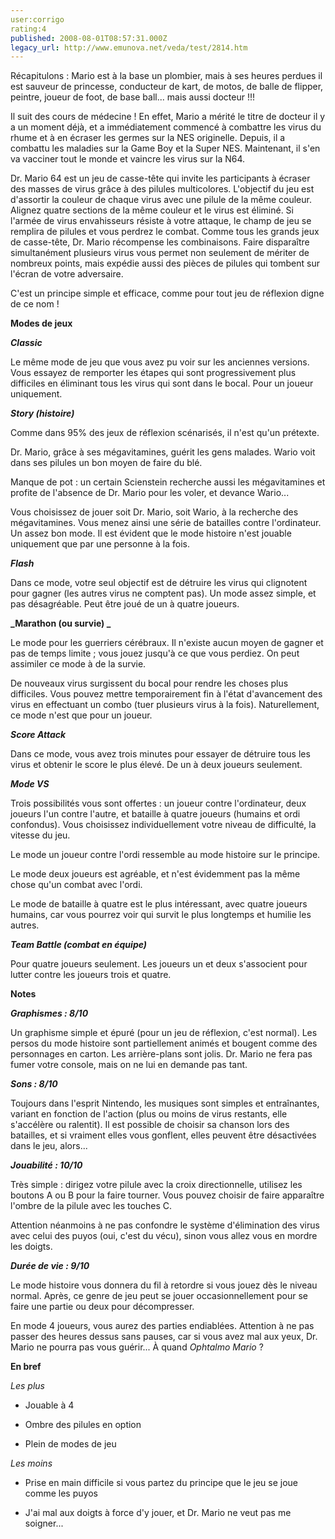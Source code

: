 ```yaml
---
user:corrigo
rating:4
published: 2008-08-01T08:57:31.000Z
legacy_url: http://www.emunova.net/veda/test/2814.htm
---
```

Récapitulons : Mario est à la base un plombier, mais à ses heures perdues il est sauveur de princesse, conducteur de kart, de motos, de balle de flipper, peintre, joueur de foot, de base ball... mais aussi docteur !!!  

  

Il suit des cours de médecine ! En effet, Mario a mérité le titre de docteur il y a un moment déjà, et a immédiatement commencé à combattre les virus du rhume et à en écraser les germes sur la NES originelle. Depuis, il a combattu les maladies sur la Game Boy et la Super NES. Maintenant, il s'en va vacciner tout le monde et vaincre les virus sur la N64\.  

  

Dr. Mario 64 est un jeu de casse-tête qui invite les participants à écraser des masses de virus grâce à des pilules multicolores. L'objectif du jeu est d'assortir la couleur de chaque virus avec une pilule de la même couleur. Alignez quatre sections de la même couleur et le virus est éliminé. Si l'armée de virus envahisseurs résiste à votre attaque, le champ de jeu se remplira de pilules et vous perdrez le combat. Comme tous les grands jeux de casse-tête, Dr. Mario récompense les combinaisons. Faire disparaître simultanément plusieurs virus vous permet non seulement de mériter de nombreux points, mais expédie aussi des pièces de pilules qui tombent sur l'écran de votre adversaire.  

C'est un principe simple et efficace, comme pour tout jeu de réflexion digne de ce nom !  

  

  

**Modes de jeux**  

  

**_Classic_**  

Le même mode de jeu que vous avez pu voir sur les anciennes versions. Vous essayez de remporter les étapes qui sont progressivement plus difficiles en éliminant tous les virus qui sont dans le bocal. Pour un joueur uniquement.  

  

**_Story (histoire)_**  

Comme dans 95% des jeux de réflexion scénarisés, il n'est qu'un prétexte.  

Dr. Mario, grâce à ses mégavitamines, guérit les gens malades. Wario voit dans ses pilules un bon moyen de faire du blé.  

Manque de pot : un certain Scienstein recherche aussi les mégavitamines et profite de l'absence de Dr. Mario pour les voler, et devance Wario...  

Vous choisissez de jouer soit Dr. Mario, soit Wario, à la recherche des mégavitamines. Vous menez ainsi une série de batailles contre l'ordinateur. Un assez bon mode. Il est évident que le mode histoire n'est jouable uniquement que par une personne à la fois.  

  

**_Flash_**  

Dans ce mode, votre seul objectif est de détruire les virus qui clignotent pour gagner (les autres virus ne comptent pas). Un mode assez simple, et pas désagréable. Peut être joué de un à quatre joueurs.  

  

**_Marathon (ou survie) _**  

Le mode pour les guerriers cérébraux. Il n'existe aucun moyen de gagner et pas de temps limite ; vous jouez jusqu'à ce que vous perdiez. On peut assimiler ce mode à de la survie.  

De nouveaux virus surgissent du bocal pour rendre les choses plus difficiles. Vous pouvez mettre temporairement fin à l'état d'avancement des virus en effectuant un combo (tuer plusieurs virus à la fois). Naturellement, ce mode n'est que pour un joueur.  

  

**_Score Attack_**  

Dans ce mode, vous avez trois minutes pour essayer de détruire tous les virus et obtenir le score le plus élevé. De un à deux joueurs seulement.  

  

**_Mode VS_**  

Trois possibilités vous sont offertes : un joueur contre l'ordinateur, deux joueurs l'un contre l'autre, et bataille à quatre joueurs (humains et ordi confondus). Vous choisissez individuellement votre niveau de difficulté, la vitesse du jeu.  

  

Le mode un joueur contre l'ordi ressemble au mode histoire sur le principe.  

Le mode deux joueurs est agréable, et n'est évidemment pas la même chose qu'un combat avec l'ordi.  

Le mode de bataille à quatre est le plus intéressant, avec quatre joueurs humains, car vous pourrez voir qui survit le plus longtemps et humilie les autres.  

  

**_Team Battle (combat en équipe)_**  

Pour quatre joueurs seulement. Les joueurs un et deux s'associent pour lutter contre les joueurs trois et quatre.  

  

  

**Notes**  

  

**_Graphismes : 8/10_**  

Un graphisme simple et épuré (pour un jeu de réflexion, c'est normal). Les persos du mode histoire sont partiellement animés et bougent comme des personnages en carton. Les arrière-plans sont jolis. Dr. Mario ne fera pas fumer votre console, mais on ne lui en demande pas tant.  

  

**_Sons : 8/10_**  

Toujours dans l'esprit Nintendo, les musiques sont simples et entraînantes, variant en fonction de l'action (plus ou moins de virus restants, elle s'accélère ou ralentit). Il est possible de choisir sa chanson lors des batailles, et si vraiment elles vous gonflent, elles peuvent être désactivées dans le jeu, alors...  

  

**_Jouabilité : 10/10_**  

Très simple : dirigez votre pilule avec la croix directionnelle, utilisez les boutons A ou B pour la faire tourner. Vous pouvez choisir de faire apparaître l'ombre de la pilule avec les touches C.  

Attention néanmoins à ne pas confondre le système d'élimination des virus avec celui des puyos (oui, c'est du vécu), sinon vous allez vous en mordre les doigts.  

  

**_Durée de vie : 9/10_**  

Le mode histoire vous donnera du fil à retordre si vous jouez dès le niveau normal. Après, ce genre de jeu peut se jouer occasionnellement pour se faire une partie ou deux pour décompresser.  

En mode 4 joueurs, vous aurez des parties endiablées. Attention à ne pas passer des heures dessus sans pauses, car si vous avez mal aux yeux, Dr. Mario ne pourra pas vous guérir... À quand _Ophtalmo Mario_ ?  

  

  

**En bref**  

  

_Les plus_  

- Jouable à 4  

- Ombre des pilules en option  

- Plein de modes de jeu  

  

_Les moins_  

- Prise en main difficile si vous partez du principe que le jeu se joue comme les puyos  

- J'ai mal aux doigts à force d'y jouer, et Dr. Mario ne veut pas me soigner...